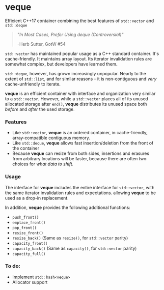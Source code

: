 # veque
Efficient C++17 container combining the best features of `std::vector` and `std::deque`

> _"In Most Cases, Prefer Using deque (Controversial)"_
>
> -Herb Sutter, GotW #54

`std::vector` has maintained popular usage as a C++ standard container.  It's cache-friendly.  It maintains array layout.  Its iterator invalidation rules are somewhat complex, but developers have learned them.

`std::deque`, however, has grown increasingly unpopular.  Nearly to the extent of `std::list`, and for similar reasons - it is non-contiguous and _very_ cache-unfriendly to iterate.

**veque** is an efficient container with interface and organization very similar to a `std::vector`.  However, while a `std::vector` places all of its unused allocated storage after `end()`, **veque** distributes its unused space both _before_ and _after_ the used storage. 

### Features
* Like `std::vector`, **veque** is an ordered container, in cache-friendly, array-compatible contiguous memory.
* Like `std::deque`, **veque** allows fast insertion/deletion from the front of the container
* Because **veque** can resize from both sides, insertions and erasures from arbitrary locations will be faster, because there are often two choices for _what data to shift_.

### Usage
The interface for **veque** includes the entire interface for `std::vector`, with the same iterator invalidation rules and expectations.  allowing **veque** to be used as a drop-in replacement.

In addition, **veque** provides the following additional functions:
* `push_front()`
* `emplace_front()`
* `pop_front()`
* `resize_front()`
* `resize_back()` (Same as `resize()`, for `std::vector` parity)
* `capacity_front()`
* `capacity_back()` (Same as `capacity()`, for `std::vector` parity)
* `capacity_full()`

### To do:
* Implement `std::hash<veque>`
* Allocator support
